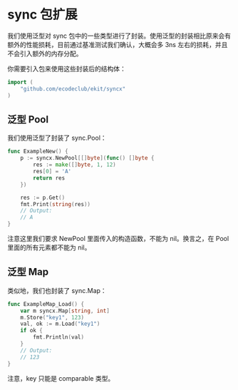 # sync 包扩展

我们使用泛型对 sync 包中的一些类型进行了封装。使用泛型的封装相比原来会有额外的性能损耗，目前通过基准测试我们确认，大概会多 3ns 左右的损耗，并且不会引入额外的内存分配。

你需要引入包来使用这些封装后的结构体：
```go
import (
    "github.com/ecodeclub/ekit/syncx"
)
```

## 泛型 Pool
我们使用泛型了封装了 sync.Pool：
```go
func ExampleNew() {
	p := syncx.NewPool[[]byte](func() []byte {
		res := make([]byte, 1, 12)
		res[0] = 'A'
		return res
	})

	res := p.Get()
	fmt.Print(string(res))
	// Output:
	// A
}
```
注意这里我们要求 NewPool 里面传入的构造函数，不能为 nil。换言之，在 Pool 里面的所有元素都不能为 nil。

## 泛型 Map
类似地，我们也封装了 sync.Map：
```go
func ExampleMap_Load() {
	var m syncx.Map[string, int]
	m.Store("key1", 123)
	val, ok := m.Load("key1")
	if ok {
		fmt.Println(val)
	}
	// Output:
	// 123
}
```
注意，key 只能是 comparable 类型。